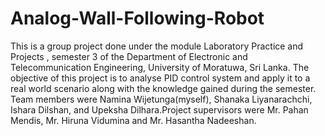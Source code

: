 # Analog-Wall-Following-Robot
This is a group project done under the module Laboratory Practice and Projects , semester 3 of the Department of Electronic and Telecommunication Engineering, University of Moratuwa, Sri Lanka. 
The objective of this project is to analyse PID control system and apply it to a real world scenario along with the knowledge gained during the semester.
Team members were Namina Wijetunga(myself), Shanaka Liyanarachchi, Ishara Dilshan, and Upeksha Dilhara.Project supervisors were Mr. Pahan Mendis, Mr. Hiruna Vidumina and Mr. Hasantha Nadeeshan.

